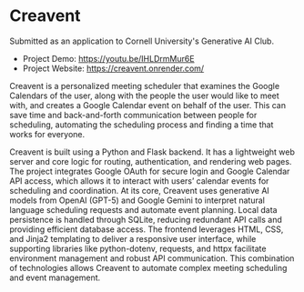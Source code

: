 # Creavent

Submitted as an application to Cornell University's Generative AI Club. 

* Project Demo: https://youtu.be/IHLDrmMur6E
* Project Website: https://creavent.onrender.com/

Creavent is a personalized meeting scheduler that examines the Google Calendars of the user, along with the people the user would like to meet with, and creates a Google Calendar event on behalf of the user. This can save time and back-and-forth communication between people for scheduling, automating the scheduling process and finding a time that works for everyone.

Creavent is built using a Python and Flask backend. It has a lightweight web server and core logic for routing, authentication, and rendering web pages. The project integrates Google OAuth for secure login and Google Calendar API access, which allows it to interact with users’ calendar events for scheduling and coordination. At its core, Creavent uses generative AI models from OpenAI (GPT-5) and Google Gemini to interpret natural language scheduling requests and automate event planning. Local data persistence is handled through SQLite, reducing redundant API calls and providing efficient database access. The frontend leverages HTML, CSS, and Jinja2 templating to deliver a responsive user interface, while supporting libraries like python-dotenv, requests, and httpx facilitate environment management and robust API communication. This combination of technologies allows Creavent to automate complex meeting scheduling and event management.
